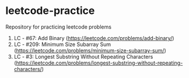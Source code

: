 # leetcode-practice
Repository for practicing leetcode problems

1. LC - #67: Add Binary (https://leetcode.com/problems/add-binary/)
2. LC - #209: Minimum Size Subarray Sum (https://leetcode.com/problems/minimum-size-subarray-sum/)
3. LC - #3: Longest Substring Without Repeating Characters (https://leetcode.com/problems/longest-substring-without-repeating-characters/)
